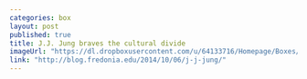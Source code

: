 ```yaml
---
categories: box
layout: post
published: true
title: J.J. Jung braves the cultural divide
imageUrl: "https://dl.dropboxusercontent.com/u/64133716/Homepage/Boxes/jj.jpg"
link: "http://blog.fredonia.edu/2014/10/06/j-j-jung/"
---
```



